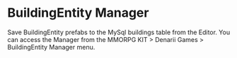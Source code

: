 # BuildingEntity Manager

Save BuildingEntity prefabs to the MySql buildings table from the Editor. You can access the Manager from the MMORPG KIT > Denarii Games > BuildingEntity Manager menu.
